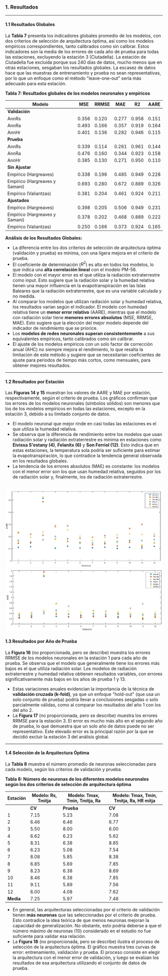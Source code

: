 ### 1. Resultados
---

#### 1.1 Resultados Globales

La **Tabla 7** presenta los indicadores globales promedio de los modelos, con dos criterios de selección de arquitectura óptima, así como los modelos empíricos correspondientes, tanto calibrados como sin calibrar. Estos indicadores son la media de los errores de cada año de prueba para todas las estaciones, excluyendo la estación 3 (Ciutadella). La estación de Ciutadella fue excluida porque sus 240 días de datos, mucho menos que en otras estaciones, sesgaban los resultados globales. La escasez de datos hace que las muestras de entrenamiento y prueba no sean representativas, por lo que un enfoque como el método "leave-one-out" sería más adecuado para esta estación.

**Tabla 7: Resultados globales de los modelos neuronales y empíricos**

| Modelo | MSE | RRMSE | MAE | R2 | AARE |
|---|---|---|---|---|---|
| **Validación** | | | | | |
| AnnRs | 0.356 | 0.120 | 0.277 | 0.958 | 0.151 |
| AnnRa | 0.493 | 0.166 | 0.357 | 0.919 | 0.164 |
| AnnHr | 0.401 | 0.136 | 0.282 | 0.946 | 0.115 |
| **Prueba** | | | | | |
| AnnRs | 0.339 | 0.114 | 0.261 | 0.961 | 0.144 |
| AnnRa | 0.476 | 0.160 | 0.344 | 0.923 | 0.158 |
| AnnHr | 0.385 | 0.130 | 0.271 | 0.950 | 0.110 |
| **Sin Ajustar** | | | | | |
| Empírico (Hargreaves) | 0.338 | 0.196 | 0.485 | 0.949 | 0.228 |
| Empírico (Hargreaves y Samani) | 0.693 | 0.280 | 0.672 | 0.889 | 0.326 |
| Empírico (Valiantzas) | 0.381 | 0.204 | 0.461 | 0.924 | 0.211 |
| **Ajustados** | | | | | |
| Empírico (Hargreaves) | 0.398 | 0.205 | 0.506 | 0.949 | 0.231 |
| Empírico (Hargreaves y Samani) | 0.378 | 0.202 | 0.468 | 0.889 | 0.222 |
| Empírico (Valiantzas) | 0.250 | 0.166 | 0.373 | 0.924 | 0.165 |

**Análisis de los Resultados Globales:**
- La diferencia entre los dos criterios de selección de arquitectura óptima (validación y prueba) es mínima, con una ligera mejora en el criterio de prueba.
- El coeficiente de determinación ($R^2$) es alto en todos los modelos, lo que indica una **alta correlación lineal** con el modelo PM-56.
- El modelo con el mayor error es el que utiliza la radiación extraterrestre como input. Esto sugiere que la radiación solar y la humedad relativa tienen una mayor influencia en la evapotranspiración en las Islas Baleares que la radiación extraterrestre, que es una variable calculada y no medida.
- Al comparar los modelos que utilizan radiación solar y humedad relativa, los resultados varían según el indicador. El modelo con humedad relativa tiene un **menor error relativo** (AARE), mientras que el modelo con radiación solar tiene **menores errores absolutos** (MSE, RRMSE, MAE). Esto sugiere que la elección del mejor modelo depende del indicador de rendimiento que se priorice.
- Los **modelos de redes neuronales superan consistentemente** a sus equivalentes empíricos, tanto calibrados como sin calibrar.
- El ajuste de los modelos empíricos con un solo factor de corrección anual (AHC) no siempre mejora el rendimiento, lo que resalta la limitación de este método y sugiere que se necesitarían coeficientes de ajuste para periodos de tiempo más cortos, como mensuales, para obtener mejores resultados.

---
#### 1.2 Resultados por Estación

Las **Figuras 14 y 15**  muestran los valores de AARE y MAE por estación, respectivamente, según el criterio de prueba. Los gráficos confirman que los errores de los modelos neuronales (símbolos sólidos) son menores que los de los modelos empíricos en todas las estaciones, excepto en la estación 3, debido a su limitado conjunto de datos.

- El modelo neuronal que mejor rinde en casi todas las estaciones es el que utiliza la humedad relativa.
- Se observa que la diferencia de rendimiento entre los modelos que usan radiación solar y radiación extraterrestre es mínima en estaciones como **Eivissa S'estany (4)**, **Felanitx (6)** y **Son Ferriol (12)**. Esto indica que en estas estaciones, la temperatura sola podría ser suficiente para estimar la evapotranspiración, lo que contradice la tendencia general observada en los resultados globales.
- La tendencia de los errores absolutos (MAE) es constante: los modelos con el menor error son los que usan humedad relativa, seguidos por los de radiación solar y, finalmente, los de radiación extraterrestre.

![Gráfico de resultados](assets/figura14.png)
![Gráfico de resultados](assets/figura15.png)
---
#### 1.3 Resultados por Año de Prueba

La **Figura 16** (no proporcionada, pero se describe) muestra los errores RRMSE de los modelos neuronales en la estación 1 para cada año de prueba. Se observa que el modelo que generalmente tiene los errores más bajos es el que utiliza radiación solar. Los modelos de radiación extraterrestre y humedad relativa obtienen resultados variables, con errores significativamente más bajos en los años de prueba 1 y 13.

- Estas variaciones anuales evidencian la importancia de la técnica de **validación cruzada (k-fold)**, ya que un enfoque "hold-out" (que usa un solo conjunto de prueba) podría llevar a conclusiones sesgadas o solo parcialmente válidas, como al comparar los resultados del año 1 con los del año 2.
- La **Figura 17** (no proporcionada, pero se describe) muestra los errores RRMSE para la estación 3. El error es mucho más alto en el segundo año de prueba, lo que demuestra que un solo año de datos puede no ser representativo. Este elevado error es la principal razón por la que se decidió excluir la estación 3 del análisis global.

---
#### 1.4 Selección de la Arquitectura Óptima

La **Tabla 8** muestra el número promedio de neuronas seleccionadas para cada modelo, según los criterios de validación y prueba.

**Tabla 8: Número de neuronas de los diferentes modelos neuronales según los dos criterios de selección de arquitectura óptima**

| Estación | Modelo: Rs, Tmitja | Modelo: Tmax, Tmin, Tmitja, Ra | Modelo: Tmax, Tmin, Tmitja, Ra, HR mitja |
|---|---|---|---|
| | **CV** | **Prueba** | **CV** | **Prueba** | **CV** | **Prueba** |
| 1 | 7.15 | 5.23 | 7.08 | 5.92 | 9.62 | 5.77 |
| 2 | 6.46 | 6.46 | 6.77 | 5.00 | 8.15 | 6.54 |
| 3 | 5.50 | 8.00 | 6.00 | 6.50 | 6.50 | 5.00 |
| 4 | 6.62 | 6.23 | 5.62 | 6.15 | 9.31 | 4.77 |
| 5 | 8.31 | 6.38 | 8.85 | 6.08 | 8.54 | 4.54 |
| 6 | 6.23 | 5.08 | 7.54 | 5.54 | 8.69 | 3.69 |
| 7 | 8.08 | 5.85 | 8.38 | 5.08 | 8.69 | 5.62 |
| 8 | 6.85 | 5.69 | 7.85 | 4.69 | 7.38 | 5.92 |
| 9 | 8.23 | 6.38 | 8.69 | 6.23 | 8.38 | 5.00 |
| 10 | 8.46 | 6.38 | 7.85 | 6.23 | 9.31 | 4.77 |
| 11 | 9.11 | 5.89 | 7.56 | 4.11 | 8.33 | 5.67 |
| 12 | 6.00 | 4.08 | 7.62 | 5.77 | 8.85 | 4.77 |
| **Media** | 7.25 | 5.97 | 7.48 | 5.61 | 8.48 | 5.17 |

- En general, las arquitecturas seleccionadas por el criterio de validación tienen **más neuronas** que las seleccionadas por el criterio de prueba. Esto contradice la idea teórica de que menos neuronas mejoran la capacidad de generalización. No obstante, esto podría deberse a que el número máximo de neuronas (10) considerado en el estudio no fue suficiente para validar esa relación.
- La **Figura 18** (no proporcionada, pero se describe) ilustra el proceso de selección de la arquitectura óptima. El gráfico muestra tres curvas de error: entrenamiento, validación y prueba. El proceso consiste en elegir la arquitectura con el menor error de validación, y luego se evalúan los resultados de esa arquitectura utilizando el conjunto de datos de prueba.